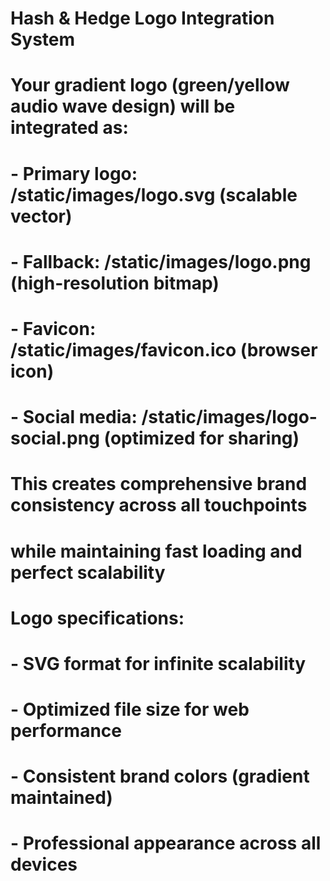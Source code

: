 # Hash & Hedge Logo Integration System
# 
# Your gradient logo (green/yellow audio wave design) will be integrated as:
# - Primary logo: /static/images/logo.svg (scalable vector)
# - Fallback: /static/images/logo.png (high-resolution bitmap)
# - Favicon: /static/images/favicon.ico (browser icon)
# - Social media: /static/images/logo-social.png (optimized for sharing)
#
# This creates comprehensive brand consistency across all touchpoints
# while maintaining fast loading and perfect scalability

# Logo specifications:
# - SVG format for infinite scalability
# - Optimized file size for web performance
# - Consistent brand colors (gradient maintained)
# - Professional appearance across all devices